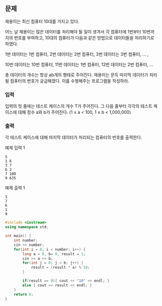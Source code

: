 ## 문제

 재용이는 최신 컴퓨터 10대를 가지고 있다.
 
 어느 날 재용이는 많은 데이터를 처리해야 될 일이 생겨서 각 컴퓨터에 1번부터 10번까지의 번호를 부여하고, 10대의 컴퓨터가 다음과 같은 방법으로 데이터들을 처리하기로 하였다.

1번 데이터는 1번 컴퓨터, 2번 데이터는 2번 컴퓨터, 3번 데이터는 3번 컴퓨터, ... ,

10번 데이터는 10번 컴퓨터, 11번 데이터는 1번 컴퓨터, 12번 데이터는 2번 컴퓨터, ...

총 데이터의 개수는 항상 ab개의 형태로 주어진다. 재용이는 문득 마지막 데이터가 처리될 컴퓨터의 번호가 궁금해졌다. 이를 수행해주는 프로그램을 작성하라.

### 입력
입력의 첫 줄에는 테스트 케이스의 개수 T가 주어진다. 그 다음 줄부터 각각의 테스트 케이스에 대해 정수 a와 b가 주어진다. (1 ≤ a < 100, 1 ≤ b < 1,000,000)

### 출력
각 테스트 케이스에 대해 마지막 데이터가 처리되는 컴퓨터의 번호를 출력한다.

예제 입력 1 
```
5
1 6
3 7
6 2
7 100
9 635
```
예제 출력 1 
```
1
7
6
1
9
```

```cpp
#include <iostream>
using namespace std;

int main() {
    int number;
    cin >> number;
    for(int i = 0; i < number; i++) {
        long a = 0, b= 0, result = 1;
        cin >> a >> b;
        for(int j = 0; j < b; j++) {
            result = (result * a) % 10;
        }

        if(result == 0){ cout << "10" << endl; }
        else { cout << result << endl; }
    }
    return 0;
}
```